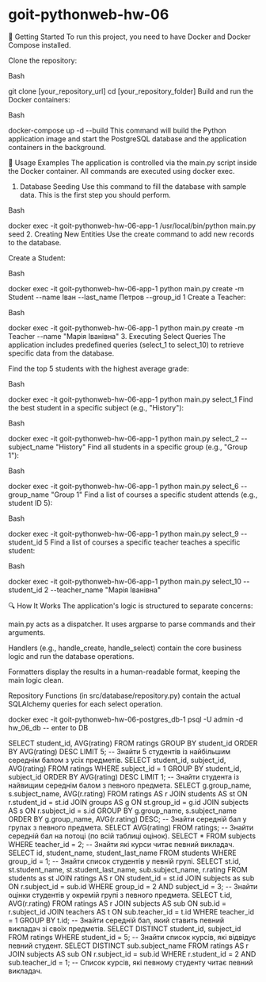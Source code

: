 # goit-pythonweb-hw-06

🚀 Getting Started
To run this project, you need to have Docker and Docker Compose installed.

Clone the repository:

Bash

git clone [your_repository_url]
cd [your_repository_folder]
Build and run the Docker containers:

Bash

docker-compose up -d --build
This command will build the Python application image and start the PostgreSQL database and the application containers in the background.

📜 Usage Examples
The application is controlled via the main.py script inside the Docker container. All commands are executed using docker exec.

1. Database Seeding
Use this command to fill the database with sample data. This is the first step you should perform.

Bash

docker exec -it goit-pythonweb-hw-06-app-1 /usr/local/bin/python main.py seed
2. Creating New Entities
Use the create command to add new records to the database.

Create a Student:

Bash

docker exec -it goit-pythonweb-hw-06-app-1 python main.py create -m Student --name Іван --last_name Петров --group_id 1
Create a Teacher:

Bash

docker exec -it goit-pythonweb-hw-06-app-1 python main.py create -m Teacher --name "Марія Іванівна"
3. Executing Select Queries
The application includes predefined queries (select_1 to select_10) to retrieve specific data from the database.

Find the top 5 students with the highest average grade:

Bash

docker exec -it goit-pythonweb-hw-06-app-1 python main.py select_1
Find the best student in a specific subject (e.g., "History"):

Bash

docker exec -it goit-pythonweb-hw-06-app-1 python main.py select_2 --subject_name "History"
Find all students in a specific group (e.g., "Group 1"):

Bash

docker exec -it goit-pythonweb-hw-06-app-1 python main.py select_6 --group_name "Group 1"
Find a list of courses a specific student attends (e.g., student ID 5):

Bash

docker exec -it goit-pythonweb-hw-06-app-1 python main.py select_9 --student_id 5
Find a list of courses a specific teacher teaches a specific student:

Bash

docker exec -it goit-pythonweb-hw-06-app-1 python main.py select_10 --student_id 2 --teacher_name "Марія Іванівна"

🔍 How It Works
The application's logic is structured to separate concerns:

main.py acts as a dispatcher. It uses argparse to parse commands and their arguments.

Handlers (e.g., handle_create, handle_select) contain the core business logic and run the database operations.

Formatters display the results in a human-readable format, keeping the main logic clean.

Repository Functions (in src/database/repository.py) contain the actual SQLAlchemy queries for each select operation.


docker exec -it goit-pythonweb-hw-06-postgres_db-1 psql -U admin -d hw_06_db  -- enter to DB

SELECT student_id, AVG(rating) FROM ratings GROUP BY student_id ORDER BY AVG(rating) DESC LIMIT 5;  -- Знайти 5 студентів із найбільшим середнім балом з усіх предметів.
SELECT student_id, subject_id, AVG(rating) FROM ratings WHERE subject_id = 1 GROUP BY student_id, subject_id ORDER BY AVG(rating) DESC LIMIT 1;  -- Знайти студента із найвищим середнім балом з певного предмета.
SELECT
    g.group_name,
    s.subject_name,
    AVG(r.rating)
FROM
    ratings AS r
JOIN
    students AS st ON r.student_id = st.id
JOIN
    groups AS g ON st.group_id = g.id
JOIN
    subjects AS s ON r.subject_id = s.id
GROUP BY
    g.group_name,
    s.subject_name
ORDER BY
    g.group_name,
    AVG(r.rating) DESC;  -- Знайти середній бал у групах з певного предмета.
SELECT AVG(rating) FROM ratings;  -- Знайти середній бал на потоці (по всій таблиці оцінок).
SELECT * FROM subjects WHERE teacher_id = 2;  -- Знайти які курси читає певний викладач.
SELECT id, student_name, student_last_name FROM students WHERE group_id = 1;  -- Знайти список студентів у певній групі.
SELECT st.id, st.student_name, st.student_last_name, sub.subject_name, r.rating FROM students as st JOIN ratings AS r ON student_id = st.id JOIN subjects as sub ON r.subject_id = sub.id WHERE group_id = 2 AND subject_id = 3;  -- Знайти оцінки студентів у окремій групі з певного предмета.
SELECT t.id, AVG(r.rating) FROM ratings AS r JOIN subjects AS sub ON sub.id = r.subject_id JOIN teachers AS t ON sub.teacher_id = t.id WHERE teacher_id = 1 GROUP BY t.id;  -- Знайти середній бал, який ставить певний викладач зі своїх предметів.
SELECT DISTINCT student_id, subject_id FROM ratings WHERE student_id = 5;  -- Знайти список курсів, які відвідує певний студент.
SELECT DISTINCT sub.subject_name FROM ratings AS r JOIN subjects AS sub ON r.subject_id = sub.id WHERE r.student_id = 2 AND sub.teacher_id = 1;  -- Список курсів, які певному студенту читає певний викладач.